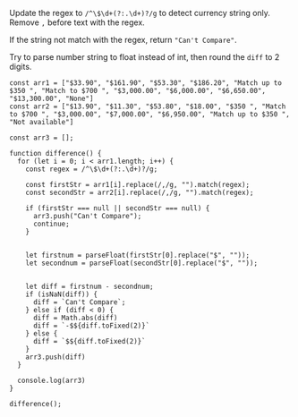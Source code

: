 Update the regex to `/^\$\d+(?:.\d+)?/g` to detect currency string only. Remove `,` before text with the regex.

If the string not match with the regex, return `"Can't Compare"`.

Try to parse number string to float instead of int, then round the `diff` to 2 digits.

<!-- begin snippet: js hide: false console: true babel: false -->

<!-- language: lang-js -->

    const arr1 = ["$33.90", "$161.90", "$53.30", "$186.20", "Match up to $350 ", "Match to $700 ", "$3,000.00", "$6,000.00", "$6,650.00", "$13,300.00", "None"]
    const arr2 = ["$13.90", "$11.30", "$53.80", "$18.00", "$350 ", "Match to $700 ", "$3,000.00", "$7,000.00", "$6,950.00", "Match up to $350 ", "Not available"]

    const arr3 = [];

    function difference() {
      for (let i = 0; i < arr1.length; i++) {
        const regex = /^\$\d+(?:.\d+)?/g;

        const firstStr = arr1[i].replace(/,/g, "").match(regex);
        const secondStr = arr2[i].replace(/,/g, "").match(regex);

        if (firstStr === null || secondStr === null) {
          arr3.push("Can't Compare");
          continue;
        }

        
        let firstnum = parseFloat(firstStr[0].replace("$", ""));
        let secondnum = parseFloat(secondStr[0].replace("$", ""));


        let diff = firstnum - secondnum;
        if (isNaN(diff)) {
          diff = `Can't Compare`;
        } else if (diff < 0) {
          diff = Math.abs(diff)
          diff = `-$${diff.toFixed(2)}`
        } else {
          diff = `$${diff.toFixed(2)}`
        }
        arr3.push(diff)
      }

      console.log(arr3)
    }

    difference();

<!-- end snippet -->

